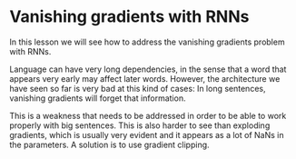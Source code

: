 # Vanishing gradients with RNNs

In this lesson we will see how to address the vanishing gradients problem with RNNs.

Language can have very long dependencies, in the sense that a word that appears very early may affect later words. However, the architecture we have seen so far is very bad at this kind of cases: In long sentences, vanishing gradients will forget that information.

This is a weakness that needs to be addressed in order to be able to work properly with big sentences. This is also harder to see than exploding gradients, which is usually very evident and it appears as a lot of NaNs in the parameters. A solution is to use gradient clipping.
